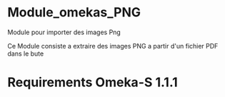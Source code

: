 # Module_omekas_PNG
Module pour importer des images Png 



Ce Module consiste a extraire des images PNG a partir d'un fichier PDF dans le bute 
# Requirements Omeka-S 1.1.1
